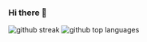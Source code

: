 ### Hi there 👋

<img class="output" src="https://github-readme-streak-stats.herokuapp.com/?user=Antech15&amp;theme=slateorange&amp;hide_border=true" alt="github streak">
<img class="output" src="https://github-readme-stats.vercel.app/api/top-langs/?username=Antech15&amp;theme=slateorange&amp;show_icons=true&amp;hide_border=true&amp;layout=compact" alt="github top languages">

<!--
**Antech15/Antech15** is a ✨ _special_ ✨ repository because its `README.md` (this file) appears on your GitHub profile.

Here are some ideas to get you started:

- 🔭 I’m currently working on ...
- 🌱 I’m currently learning ...
- 👯 I’m looking to collaborate on ...
- 🤔 I’m looking for help with ...
- 💬 Ask me about ...
- 📫 How to reach me: ...
- 😄 Pronouns: ...
- ⚡ Fun fact: ...
-->
